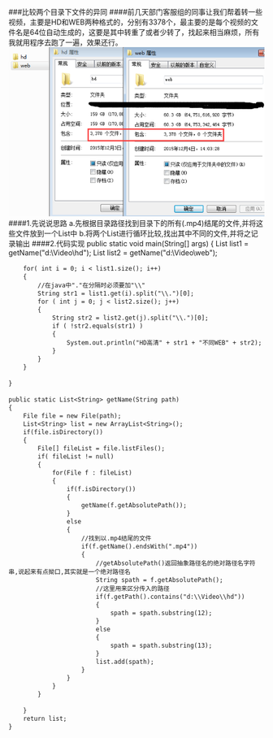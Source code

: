 ###比较两个目录下文件的异同
####前几天部门客服组的同事让我们帮着转一些视频，主要是HD和WEB两种格式的，分别有3378个，最主要的是每个视频的文件名是64位自动生成的，这要是其中转重了或者少转了，找起来相当麻烦，所有我就用程序去跑了一遍，效果还行。
![转视频](https://raw.githubusercontent.com/Alarm1673/MarkdownPhotos/master/photos/转视频.png)
####1.先说说思路
	a.先根据目录路径找到目录下的所有(.mp4)结尾的文件,并将这些文件放到一个List中
	b.将两个List进行循环比较,找出其中不同的文件,并将之记录输出
####2.代码实现
	public static void main(String[] args) 
	{
		List<String> list1 = getName("d:\\Video\\hd");
		List<String> list2 = getName("d:\\Video\\web");
		
		for( int i = 0; i < list1.size(); i++)
		{
			//在java中"."在分隔时必须要加"\\"
			String str1 = list1.get(i).split("\\.")[0];
			for ( int j = 0; j < list2.size(); j++)
			{
				String str2 = list2.get(j).split("\\.")[0];
				if ( !str2.equals(str1) )
				{
					System.out.println("HD高清" + str1 + "不同WEB" + str2);
				}
			}
		}
		
	}
	
	public static List<String> getName(String path)
	{
		File file = new File(path);
		List<String> list = new ArrayList<String>(); 
		if(file.isDirectory())
		{
			File[] fileList = file.listFiles();
			if( fileList != null)
			{
				for(File f : fileList)
				{
					if(f.isDirectory())
					{
						getName(f.getAbsolutePath());
					}
					else
					{
						//找到以.mp4结尾的文件
						if(f.getName().endsWith(".mp4"))
						{
							//getAbsolutePath()返回抽象路径名的绝对路径名字符串,说起来有点拗口,其实就是一个绝对路径名
							String spath = f.getAbsolutePath();
							//这里用来区分传入的路径
							if(f.getPath().contains("d:\\Video\\hd"))
							{
								spath = spath.substring(12);
							}
							else
							{
								spath = spath.substring(13);
							}
							list.add(spath);
						}
					}
				}
			}
			
		}
		return list;
	}
